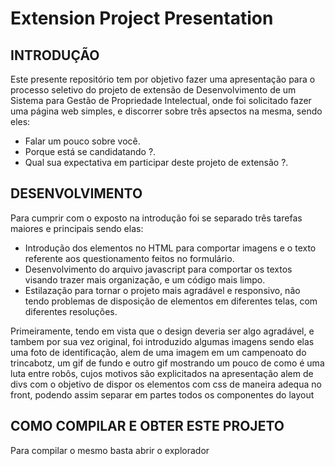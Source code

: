 # Extension Project Presentation

## INTRODUÇÃO

<p style = "text-align = justify">
Este presente repositório tem por objetivo fazer uma apresentação para o processo seletivo do projeto de extensão de Desenvolvimento de um Sistema para Gestão de Propriedade Intelectual, onde foi solicitado fazer uma página web simples, e discorrer sobre três apsectos na mesma, sendo eles:

* Falar um pouco sobre você.
* Porque está se candidatando ?.
* Qual sua expectativa em participar deste projeto de extensão ?.

</p>

## DESENVOLVIMENTO

<p style = "text-align = justify">
Para cumprir com o exposto na introdução foi se separado três tarefas maiores e principais sendo elas:

* Introdução dos elementos no HTML para comportar imagens e o texto referente aos questionamento feitos no formulário.
* Desenvolvimento do arquivo javascript para comportar os textos visando trazer mais organização, e um código mais limpo.
* Estilazação para tornar o projeto mais agradável e responsivo, não tendo problemas de disposição de elementos em diferentes telas, com diferentes resoluções.

Primeiramente, tendo em vista que o design deveria ser algo agradável, e tambem por sua vez original, foi introduzido algumas imagens sendo elas uma foto de identificação, alem de uma imagem em um campenoato do trincabotz, um gif de fundo e outro gif mostrando um pouco de como é uma luta entre robôs, cujos motivos são explicitados na apresentação alem de divs com o objetivo de dispor os elementos com css de maneira adequa no front, podendo assim separar em partes todos os componentes do layout
</p>

## COMO COMPILAR E OBTER ESTE PROJETO

<p style = "text-align = justify">
Para compilar o mesmo basta abrir o explorador
</p>